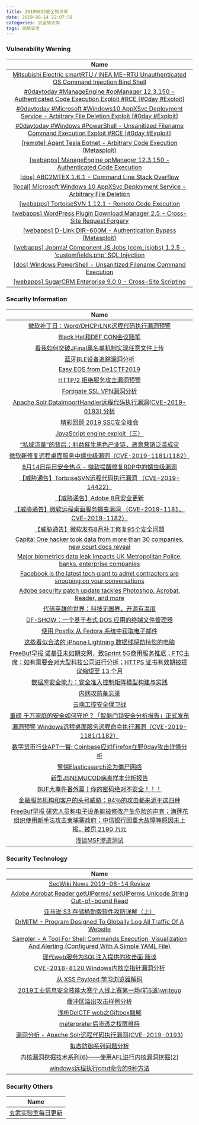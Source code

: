 ```yaml
---
title: 20190815安全知识库
date: 2019-08-14 22:07:59
categories: 安全知识库
tags: 网络安全
---
```

###  						       							Vulnerability Warning

|                             Name                             |
| :----------------------------------------------------------: |
|[Mitsubishi Electric smartRTU / INEA ME-RTU Unauthenticated OS Command Injection Bind Shell](https://cxsecurity.com/issue/WLB-2019080056)|
|[#0daytoday #ManageEngine #opManager 12.3.150 - Authenticated Code Execution Exploit #RCE [#0day #Exploit]](http://0day.today/exploits/33118)|
|[#0daytoday #Microsoft #Windows10 AppXSvc Deployment Service - Arbitrary File Deletion Exploit [#0day #Exploit]](http://0day.today/exploits/33117)|
|[#0daytoday #Windows #PowerShell - Unsanitized Filename Command Execution Exploit #RCE [#0day #Exploit]](http://0day.today/exploits/33116)|
|[[remote] Agent Tesla Botnet - Arbitrary Code Execution (Metasploit)](https://www.exploit-db.com/exploits/47256)|
|[[webapps] ManageEngine opManager 12.3.150 - Authenticated Code Execution](https://www.exploit-db.com/exploits/47255)|
|[[dos] ABC2MTEX 1.6.1 - Command Line Stack Overflow](https://www.exploit-db.com/exploits/47254)|
|[[local] Microsoft Windows 10 AppXSvc Deployment Service - Arbitrary File Deletion](https://www.exploit-db.com/exploits/47253)|
|[[webapps] TortoiseSVN 1.12.1 - Remote Code Execution](https://www.exploit-db.com/exploits/47252)|
|[[webapps] WordPress Plugin Download Manager 2.5 - Cross-Site Request Forgery](https://www.exploit-db.com/exploits/47251)|
|[[webapps] D-Link DIR-600M - Authentication Bypass (Metasploit)](https://www.exploit-db.com/exploits/47250)|
|[[webapps] Joomla! Component JS Jobs (com_jsjobs) 1.2.5 - 'customfields.php' SQL Injection](https://www.exploit-db.com/exploits/47249)|
|[[dos] Windows PowerShell - Unsanitized Filename Command Execution](https://www.exploit-db.com/exploits/47248)|
|[[webapps] SugarCRM Enterprise 9.0.0 - Cross-Site Scripting](https://www.exploit-db.com/exploits/47247)|

### 						        							Security Information
|                             Name                                    |
| :----------------------------------------------------------: |
|[微软补丁日：Word/DHCP/LNK远程代码执行漏洞预警](https://www.anquanke.com/post/id/184217)|
|[Black Hat和DEF CON会议随笔](https://www.anquanke.com/post/id/184191)|
|[看我如何突破JFinal黑名单机制实现任意文件上传](https://www.anquanke.com/post/id/184203)|
|[蓝牙BLE设备追踪漏洞分析](https://www.anquanke.com/post/id/184194)|
|[Easy EOS from De1CTF2019](https://www.anquanke.com/post/id/183848)|
|[HTTP/2 拒绝服务攻击漏洞预警](https://www.anquanke.com/post/id/184181)|
|[Fortigate SSL VPN漏洞分析](https://www.anquanke.com/post/id/184097)|
|[Apache Solr DataImportHandler远程代码执行漏洞(CVE-2019-0193) 分析](https://www.anquanke.com/post/id/184151)|
|[精彩回顾  2019 SSC安全峰会](https://www.anquanke.com/post/id/184112)|
|[JavaScript engine exploit（三）](https://www.anquanke.com/post/id/183882)|
|[“私域流量”的背后：利益催生黑色产业链，恶意营销泛滥成灾](https://www.anquanke.com/post/id/184126)|
|[微软新修复远程桌面服务中蠕虫级漏洞（CVE-2019-1181/1182）](https://www.anquanke.com/post/id/184116)|
|[8月14日每日安全热点 - 微软提醒修复RDP中的蠕虫级漏洞](https://www.anquanke.com/post/id/184124)|
|[【威胁通告】TortoiseSVN远程代码执行漏洞 （CVE-2019-14422）](http://blog.nsfocus.net/cve-2019-14422/)|
|[【威胁通告】Adobe 8月安全更新](http://blog.nsfocus.net/adobe-2019-8/)|
|[【威胁通告】微软远程桌面服务蠕虫漏洞 （CVE-2019-1181、CVE-2019-1182）](http://blog.nsfocus.net/cve-2019-1181cve-2019-1182/)|
|[【威胁通告】微软发布8月补丁修复95个安全问题](http://blog.nsfocus.net/%e3%80%90%e5%a8%81%e8%83%81%e9%80%9a%e5%91%8a%e3%80%91%e5%be%ae%e8%bd%af%e5%8f%91%e5%b8%838%e6%9c%88%e8%a1%a5%e4%b8%81%e4%bf%ae%e5%a4%8d95%e4%b8%aa%e5%ae%89%e5%85%a8%e9%97%ae%e9%a2%98/)|
|[Capital One hacker took data from more than 30 companies, new court docs reveal](https://www.zdnet.com/article/capital-one-hacker-took-data-from-more-than-30-companies-new-court-docs-reveal/#ftag=RSSbaffb68)|
|[Major biometrics data leak impacts UK Metropolitan Police, banks, enterprise companies](https://www.zdnet.com/article/major-biometrics-data-leak-impacts-police-banks-enterprise-companies/#ftag=RSSbaffb68)|
|[Facebook is the latest tech giant to admit contractors are snooping on your conversations](https://www.zdnet.com/article/facebook-is-the-latest-tech-giant-to-admit-human-staff-listen-in-on-your-conversations/#ftag=RSSbaffb68)|
|[Adobe security patch update tackles Photoshop, Acrobat, Reader, and more](https://www.zdnet.com/article/adobe-security-patch-update-tackles-photoshop-acrobat-reader-and-more/#ftag=RSSbaffb68)|
|[代码英雄的世界：科技无国界，开源有温度](https://linux.cn/article-11226-1.html?utm_source=rss&utm_medium=rss)|
|[DF-SHOW：一个基于老式 DOS 应用的终端文件管理器](https://linux.cn/article-11225-1.html?utm_source=rss&utm_medium=rss)|
|[使用 Postfix 从 Fedora 系统中获取电子邮件](https://linux.cn/article-11224-1.html?utm_source=rss&utm_medium=rss)|
|[这些看似合法的 iPhone Lightning 数据线将劫持您的电脑](https://linux.cn/article-11223-1.html?utm_source=rss&utm_medium=rss)|
|[FreeBuf早报  诺基亚未如期交网，致Sprint 5G商用服务推迟；FTC主席：如有需要会对大型科技公司进行分拆；HTTPS 证书有效期被提议缩短至 13 个月](https://www.freebuf.com/news/211291.html)|
|[数据库安全能力：安全准入控制矩阵模型构建与实践](https://www.freebuf.com/articles/database/210467.html)|
|[内网攻防备忘录](https://www.freebuf.com/articles/network/210298.html)|
|[云端工控安全保卫战](https://www.freebuf.com/articles/ics-articles/211300.html)|
|[重磅  千万家庭的安全如何守护？「智能门锁安全分析报告」正式发布](https://www.freebuf.com/articles/paper/198703.html)|
|[漏洞预警  Windows远程桌面服务远程命令执行漏洞（CVE-2019-1181/1182）](https://www.freebuf.com/vuls/211328.html)|
|[数字货币行业APT一瞥: Coinbase应对Firefox在野0day攻击详情分析](https://www.freebuf.com/articles/blockchain-articles/211069.html)|
|[警惕Elasticsearch沦为僵尸网络](https://www.freebuf.com/articles/network/209564.html)|
|[新型JSNEMUCOD病毒样本分析报告](https://www.freebuf.com/articles/terminal/209769.html)|
|[BUF大事件番外篇丨你的密码绝对不安全！！！](https://www.freebuf.com/video/210671.html)|
|[金融服务机构和客户的头号威胁：94％的攻击都来源于这四种](https://www.freebuf.com/news/210509.html)|
|[FreeBuf早报  研究人员称电子设备能被修改产生危险的声音；海莲花组织使用新手法攻击柬埔寨政府；中信银行因重大故障等原因未上报，被罚 2190 万元](https://www.freebuf.com/news/211279.html)|
|[浅谈MSF渗透测试](https://www.freebuf.com/news/210292.html)|

### 						        							Security  Technology
|                             Name                                    |
| :----------------------------------------------------------: |
|[SecWiki News 2019-08-14 Review](http://www.sec-wiki.com/?2019-08-14)|
|[Adobe Acrobat Reader getUIPerms/ setUIPerms Unicode String Out-of-bound Read](https://paper.seebug.org/1016/)|
|[亚马逊 S3 存储桶勒索软件攻防详解（上）](https://www.4hou.com/technology/19658.html)|
|[DrMITM - Program Designed To Globally Log All Traffic Of A Website](http://www.kitploit.com/2019/08/drmitm-program-designed-to-globally-log.html)|
|[Sampler - A Tool For Shell Commands Execution, Visualization And Alerting (Configured With A Simple YAML File)](http://www.kitploit.com/2019/08/sampler-tool-for-shell-commands.html)|
|[现代web服务为SQL注入提供的攻击面 随谈](http://xz.aliyun.com/t/5963)|
|[CVE-2018-8120 Windows内核空指针漏洞分析](http://xz.aliyun.com/t/5966)|
|[从 XSS Payload 学习浏览器解码](http://xz.aliyun.com/t/5950)|
|[2019工业信息安全技能大赛个人线上赛第一场(前5道)writeup](http://xz.aliyun.com/t/5960)|
|[缓冲区溢出攻击样例分析](http://xz.aliyun.com/t/5964)|
|[浅析DelCTF web之Giftbox题解](http://xz.aliyun.com/t/5967)|
|[meterpreter后渗透之权限维持](http://xz.aliyun.com/t/5951)|
|[漏洞分析 - Apache Solr远程代码执行漏洞(CVE-2019-0193)](http://xz.aliyun.com/t/5965)|
|[拟态防御系列问题分析](http://xz.aliyun.com/t/5953)|
|[内核漏洞挖掘技术系列(6)——使用AFL进行内核漏洞挖掘(2)](http://xz.aliyun.com/t/5943)|
|[windows远程执行cmd命令的9种方法](http://xz.aliyun.com/t/5957)|

### 						        							Security  Others
|                             Name                                    |
| :----------------------------------------------------------: |
|[玄武实验室每日更新](https://weibo.com/p/1006065582522936/wenzhang?from=page_100606_profile&wvr=6&mod=wenzhangmore)|

